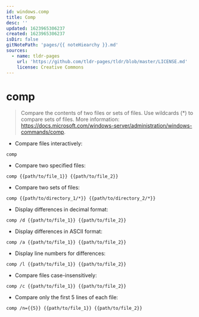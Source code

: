 ```yaml
---
id: windows.comp
title: Comp
desc: ''
updated: 1623965306237
created: 1623965306237
isDir: false
gitNotePath: 'pages/{{ noteHiearchy }}.md'
sources:
  - name: tldr-pages
    url: 'https://github.com/tldr-pages/tldr/blob/master/LICENSE.md'
    license: Creative Commons
---
```

# comp

> Compare the contents of two files or sets of files.
> Use wildcards (\*) to compare sets of files.
> More information: <https://docs.microsoft.com/windows-server/administration/windows-commands/comp>.

- Compare files interactively:

`comp`

- Compare two specified files:

`comp {{path/to/file_1}} {{path/to/file_2}}`

- Compare two sets of files:

`comp {{path/to/directory_1/*}} {{path/to/directory_2/*}}`

- Display differences in decimal format:

`comp /d {{path/to/file_1}} {{path/to/file_2}}`

- Display differences in ASCII format:

`comp /a {{path/to/file_1}} {{path/to/file_2}}`

- Display line numbers for differences:

`comp /l {{path/to/file_1}} {{path/to/file_2}}`

- Compare files case-insensitively:

`comp /c {{path/to/file_1}} {{path/to/file_2}}`

- Compare only the first 5 lines of each file:

`comp /n={{5}} {{path/to/file_1}} {{path/to/file_2}}`

